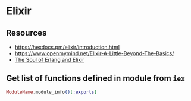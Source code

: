 # Elixir

## Resources

- https://hexdocs.pm/elixir/introduction.html
- https://www.openmymind.net/Elixir-A-Little-Beyond-The-Basics/
- [The Soul of Erlang and Elixir](https://www.youtube.com/watch?v=JvBT4XBdoUE)

## Get list of functions defined in module from `iex`

```ex
ModuleName.module_info()[:exports]
```
